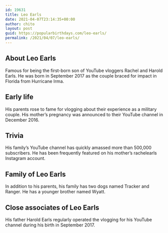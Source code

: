 ```yaml
---
id: 19631
title: Leo Earls
date: 2021-04-07T23:14:35+00:00
author: chito
layout: post
guid: https://popularbirthdays.com/leo-earls/
permalink: /2021/04/07/leo-earls/
---
```

<!--Content-->


          
          
## About Leo Earls



  Famous for being the first-born son of YouTube vloggers Rachel and Harold Earls. He was born in September 2017 as the couple braced for impact in Florida from Hurricane Irma. 

                
                
## Early life



  His parents rose to fame for vlogging about their experience as a military couple. His mother&#8217;s pregnancy was announced to their YouTube channel in December 2016. 

                
                
## Trivia



  His family&#8217;s YouTube channel has quickly amassed more than 500,000 subscribers. He has been frequently featured on his mother&#8217;s rachelearls Instagram account. 

                
                
## Family of Leo Earls



  In addition to his parents, his family has two dogs named Tracker and Ranger. He has a younger brother named Wyatt.

                
                
## Close associates of Leo Earls



  His father Harold Earls regularly operated the vlogging for his YouTube channel during his birth in September 2017. 

          
          